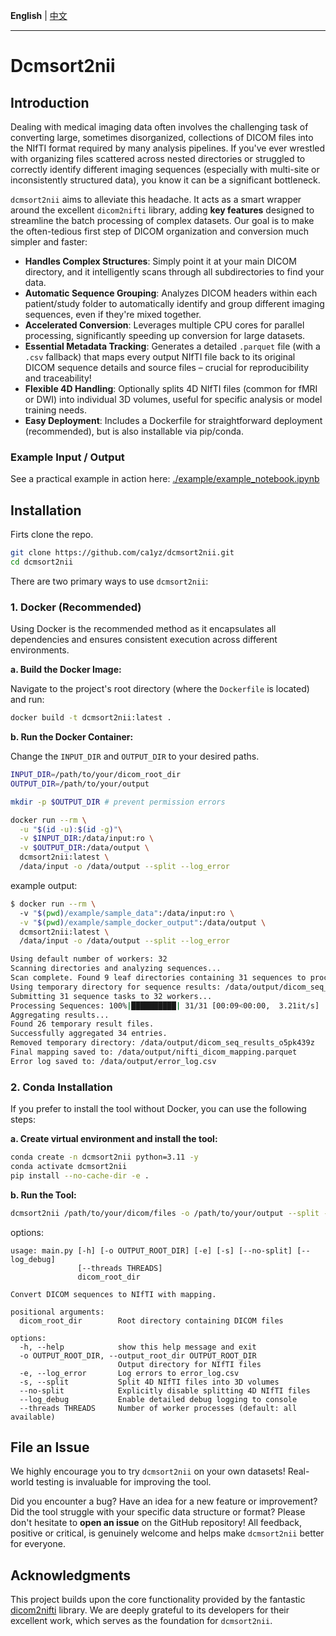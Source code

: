 **English** | [中文](./README_zh.md)

---

# Dcmsort2nii

## Introduction

Dealing with medical imaging data often involves the challenging task of converting large, sometimes disorganized, collections of DICOM files into the NIfTI format required by many analysis pipelines. If you've ever wrestled with organizing files scattered across nested directories or struggled to correctly identify different imaging sequences (especially with multi-site or inconsistently structured data), you know it can be a significant bottleneck.

`dcmsort2nii` aims to alleviate this headache. It acts as a smart wrapper around the excellent `dicom2nifti` library, adding **key features** designed to streamline the batch processing of complex datasets. Our goal is to make the often-tedious first step of DICOM organization and conversion much simpler and faster:

*   **Handles Complex Structures**: Simply point it at your main DICOM directory, and it intelligently scans through all subdirectories to find your data.
*   **Automatic Sequence Grouping**: Analyzes DICOM headers within each patient/study folder to automatically identify and group different imaging sequences, even if they're mixed together.
*   **Accelerated Conversion**: Leverages multiple CPU cores for parallel processing, significantly speeding up conversion for large datasets.
*   **Essential Metadata Tracking**: Generates a detailed `.parquet` file (with a `.csv` fallback) that maps every output NIfTI file back to its original DICOM sequence details and source files – crucial for reproducibility and traceability!
*   **Flexible 4D Handling**: Optionally splits 4D NIfTI files (common for fMRI or DWI) into individual 3D volumes, useful for specific analysis or model training needs.
*   **Easy Deployment**: Includes a Dockerfile for straightforward deployment (recommended), but is also installable via pip/conda.

### Example Input / Output

See a practical example in action here: [./example/example_notebook.ipynb](./example/example_notebook.ipynb)

## Installation

Firts clone the repo.
```bash
git clone https://github.com/ca1yz/dcmsort2nii.git
cd dcmsort2nii
```

There are two primary ways to use `dcmsort2nii`:

### 1. Docker (Recommended)

Using Docker is the recommended method as it encapsulates all dependencies and ensures consistent execution across different environments.

**a. Build the Docker Image:**

Navigate to the project's root directory (where the `Dockerfile` is located) and run:

```bash
docker build -t dcmsort2nii:latest .
```

**b. Run the Docker Container:**

Change the `INPUT_DIR` and `OUTPUT_DIR` to your desired paths.
```bash
INPUT_DIR=/path/to/your/dicom_root_dir
OUTPUT_DIR=/path/to/your/output

mkdir -p $OUTPUT_DIR # prevent permission errors

docker run --rm \
  -u "$(id -u):$(id -g)"\
  -v $INPUT_DIR:/data/input:ro \
  -v $OUTPUT_DIR:/data/output \
  dcmsort2nii:latest \
  /data/input -o /data/output --split --log_error
```

example output:
```bash
$ docker run --rm \      
  -v "$(pwd)/example/sample_data":/data/input:ro \
  -v "$(pwd)/example/sample_docker_output":/data/output \
  dcmsort2nii:latest \
  /data/input -o /data/output --split --log_error

Using default number of workers: 32
Scanning directories and analyzing sequences...
Scan complete. Found 9 leaf directories containing 31 sequences to process.
Using temporary directory for sequence results: /data/output/dicom_seq_results_o5pk439z
Submitting 31 sequence tasks to 32 workers...
Processing Sequences: 100%|██████████| 31/31 [00:09<00:00,  3.21it/s]
Aggregating results...
Found 26 temporary result files.
Successfully aggregated 34 entries.
Removed temporary directory: /data/output/dicom_seq_results_o5pk439z
Final mapping saved to: /data/output/nifti_dicom_mapping.parquet
Error log saved to: /data/output/error_log.csv
```

### 2. Conda Installation

If you prefer to install the tool without Docker, you can use the following steps:

**a. Create virtual environment and install the tool:**

```bash
conda create -n dcmsort2nii python=3.11 -y
conda activate dcmsort2nii
pip install --no-cache-dir -e .
```

**b. Run the Tool:**

```bash
dcmsort2nii /path/to/your/dicom/files -o /path/to/your/output --split --log_error
```

options:
```
usage: main.py [-h] [-o OUTPUT_ROOT_DIR] [-e] [-s] [--no-split] [--log_debug]
               [--threads THREADS]
               dicom_root_dir

Convert DICOM sequences to NIfTI with mapping.

positional arguments:
  dicom_root_dir        Root directory containing DICOM files

options:
  -h, --help            show this help message and exit
  -o OUTPUT_ROOT_DIR, --output_root_dir OUTPUT_ROOT_DIR
                        Output directory for NIfTI files
  -e, --log_error       Log errors to error_log.csv
  -s, --split           Split 4D NIfTI files into 3D volumes
  --no-split            Explicitly disable splitting 4D NIfTI files
  --log_debug           Enable detailed debug logging to console
  --threads THREADS     Number of worker processes (default: all available)
```

## File an Issue

We highly encourage you to try `dcmsort2nii` on your own datasets! Real-world testing is invaluable for improving the tool.

Did you encounter a bug? Have an idea for a new feature or improvement? Did the tool struggle with your specific data structure or format? Please don't hesitate to **open an issue** on the GitHub repository! All feedback, positive or critical, is genuinely welcome and helps make `dcmsort2nii` better for everyone.

## Acknowledgments

This project builds upon the core functionality provided by the fantastic [dicom2nifti](https://github.com/icometrix/dicom2nifti) library. We are deeply grateful to its developers for their excellent work, which serves as the foundation for `dcmsort2nii`.
